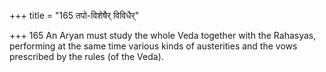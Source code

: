 +++
title = "165 तपो-विशेषैर् विविधैर्"

+++
165	An Aryan must study the whole Veda together with the Rahasyas, performing at the same time various kinds of austerities and the vows prescribed by the rules (of the Veda).